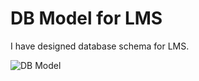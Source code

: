 # DB Model for LMS

I have designed database schema for LMS.

![DB Model](https://github.com/itzadhi/db_Lms/assets/72742240/8161bb92-7779-47bf-b32b-6e2228d8980c)

